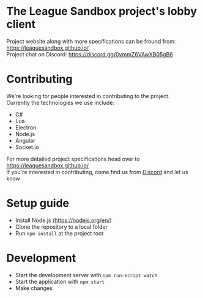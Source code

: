 # The League Sandbox project's lobby client
Project website along with more specifications can be fround from: https://leaguesandbox.github.io/  
Project chat on Discord: https://discord.gg/0vmmZ6VAwXB05gB6

# Contributing
We're looking for people interested in contributing to the project.  
Currently the technologies we use include:
* C#
* Lua
* Electron
* Node.js
* Angular
* Socket.io

For more detailed project specifications head over to https://leaguesandbox.github.io/  
If you're interested in contributing, come find us from [Discord](https://discord.gg/0vmmZ6VAwXB05gB6) and let us know

# Setup guide
- Install Node.js (https://nodejs.org/en/)
- Clone the repository to a local folder
- Run `npm install` at the project root


# Development
- Start the development server with `npm run-script watch`
- Start the application with `npm start`
- Make changes
